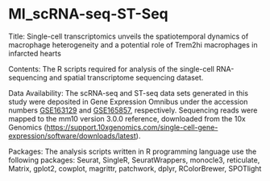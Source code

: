 # MI_scRNA-seq-ST-Seq

Title: Single-cell transcriptomics unveils the spatiotemporal dynamics of macrophage heterogeneity and a potential role of Trem2hi macrophages in infarcted hearts

Contents: The R scripts required for analysis of the single-cell RNA-sequencing and spatial transcriptome sequencing dataset.

Data Availability: The scRNA-seq and ST-seq data sets generated in this study were deposited in Gene Expression Omnibus under the accession numbers [GSE163129](https://www.ncbi.nlm.nih.gov/geo/query/acc.cgi?acc=GSE163129) and [GSE165857](https://www.ncbi.nlm.nih.gov/geo/query/acc.cgi?acc=GSE165857), respectively.
Sequencing reads were mapped to the mm10 version 3.0.0 reference, downloaded from the 10x Genomics (https://support.10xgenomics.com/single-cell-gene-expression/software/downloads/latest). 

Packages: The analysis scripts written in R programming language use the following packages:
Seurat, SingleR, SeuratWrappers, monocle3, reticulate, Matrix, gplot2, cowplot, magrittr, patchwork, dplyr, RColorBrewer, SPOTlight

